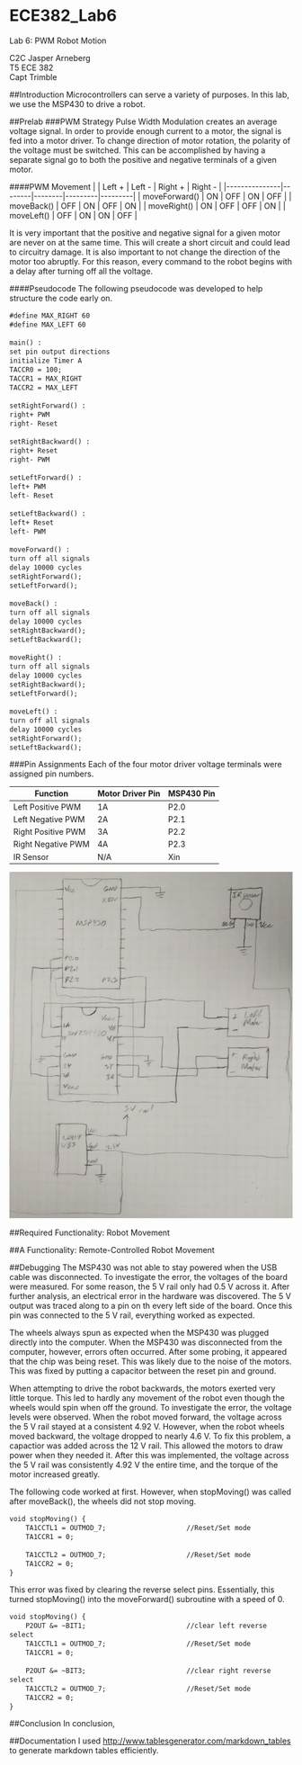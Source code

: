ECE382_Lab6
===========

Lab 6: PWM Robot Motion

C2C Jasper Arneberg  
T5 ECE 382  
Capt Trimble  

##Introduction
Microcontrollers can serve a variety of purposes. In this lab, we use the MSP430 to drive a robot.

##Prelab
###PWM Strategy
Pulse Width Modulation creates an average voltage signal. In order to provide enough current to a motor, the signal is fed into a motor driver. To change direction of motor rotation, the polarity of the voltage must be switched. This can be accomplished by having a separate signal go to both the positive and negative terminals of a given motor.

####PWM Movement
|               | Left + | Left - | Right + | Right - |
|---------------|--------|--------|---------|---------|
| moveForward() | ON     | OFF    | ON      | OFF     |
| moveBack()    | OFF    | ON     | OFF     | ON      |
| moveRight()    | ON     | OFF    | OFF     | ON      |
| moveLeft()   | OFF    | ON     | ON      | OFF     |

It is very important that the positive and negative signal for a given motor are never on at the same time. This will create a short circuit and could lead to circuitry damage. It is also important to not change the direction of the motor too abruptly. For this reason, every command to the robot begins with a delay after turning off all the voltage.

####Pseudocode
The following pseudocode was developed to help structure the code early on.
```
#define MAX_RIGHT 60
#define MAX_LEFT 60

main() : 
set pin output directions
initialize Timer A
TACCR0 = 100;
TACCR1 = MAX_RIGHT
TACCR2 = MAX_LEFT

setRightForward() : 
right+ PWM
right- Reset

setRightBackward() :
right+ Reset
right- PWM

setLeftForward() : 
left+ PWM
left- Reset

setLeftBackward() :
left+ Reset
left- PWM

moveForward() : 
turn off all signals
delay 10000 cycles
setRightForward();
setLeftForward();

moveBack() :
turn off all signals
delay 10000 cycles
setRightBackward();
setLeftBackward();

moveRight() : 
turn off all signals
delay 10000 cycles
setRightBackward();
setLeftForward();

moveLeft() :
turn off all signals
delay 10000 cycles
setRightForward();
setLeftBackward();
```

###Pin Assignments
Each of the four motor driver voltage terminals were assigned pin numbers.

| Function           | Motor Driver Pin | MSP430 Pin |
|--------------------|------------------|------------|
| Left Positive PWM  | 1A               | P2.0       |
| Left Negative PWM  | 2A               | P2.1       |
| Right Positive PWM | 3A               | P2.2       |
| Right Negative PWM | 4A               | P2.3       |
| IR Sensor          | N/A              | Xin        |

![alt text](https://github.com/JasperArneberg/ECE382_Lab6/blob/master/schematic.png?raw=true "Schematic")

##Required Functionality: Robot Movement

##A Functionality: Remote-Controlled Robot Movement

##Debugging
The MSP430 was not able to stay powered when the USB cable was disconnected. To investigate the error, the voltages of the board were measured. For some reason, the 5 V rail only had 0.5 V across it. After further analysis, an electrical error in the hardware was discovered. The 5 V output was traced along to a pin on th every left side of the board. Once this pin was connected to the 5 V rail, everything worked as expected.

The wheels always spun as expected when the MSP430 was plugged directly into the computer. When the MSP430 was disconnected from the computer, however, errors often occurred. After some probing, it appeared that the chip was being reset. This was likely due to the noise of the motors. This was fixed by putting a capacitor between the reset pin and ground.

When attempting to drive the robot backwards, the motors exerted very little torque. This led to hardly any movement of the robot even though the wheels would spin when off the ground. To investigate the error, the voltage levels were observed. When the robot moved forward, the voltage across the 5 V rail stayed at a consistent 4.92 V. However, when the robot wheels moved backward, the voltage dropped to nearly 4.6 V. To fix this problem, a capactior was added across the 12 V rail. This allowed the motors to draw power when they needed it. After this was implemented, the voltage across the 5 V rail was consistently 4.92 V the entire time, and the torque of the motor increased greatly.

The following code worked at first. However, when stopMoving() was called after moveBack(), the wheels did not stop moving.
```
void stopMoving() {
	TA1CCTL1 = OUTMOD_7;					//Reset/Set mode
	TA1CCR1 = 0;

	TA1CCTL2 = OUTMOD_7;					//Reset/Set mode
	TA1CCR2 = 0;
}
```

This error was fixed by clearing the reverse select pins. Essentially, this turned stopMoving() into the moveForward() subroutine with a speed of 0.
```
void stopMoving() {
	P2OUT &= ~BIT1;							//clear left reverse select
	TA1CCTL1 = OUTMOD_7;					//Reset/Set mode
	TA1CCR1 = 0;

	P2OUT &= ~BIT3;							//clear right reverse select
	TA1CCTL2 = OUTMOD_7;					//Reset/Set mode
	TA1CCR2 = 0;
}
```


##Conclusion
In conclusion,

##Documentation
I used http://www.tablesgenerator.com/markdown_tables to generate markdown tables efficiently. 
